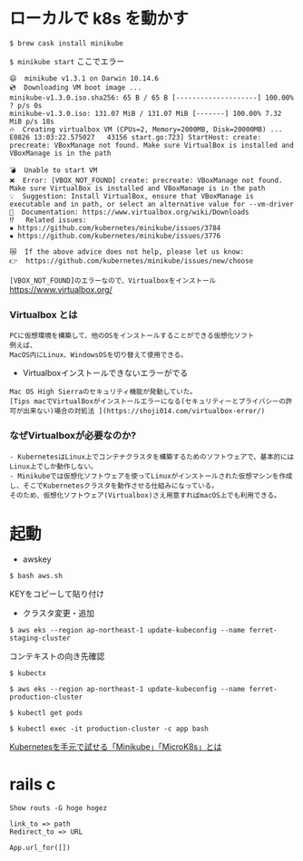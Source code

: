 
# ローカルで k8s を動かす
`$ brew cask install minikube`

`$ minikube start`
ここでエラー

```
😄  minikube v1.3.1 on Darwin 10.14.6
💿  Downloading VM boot image ...
minikube-v1.3.0.iso.sha256: 65 B / 65 B [--------------------] 100.00% ? p/s 0s
minikube-v1.3.0.iso: 131.07 MiB / 131.07 MiB [-------] 100.00% 7.32 MiB p/s 18s
🔥  Creating virtualbox VM (CPUs=2, Memory=2000MB, Disk=20000MB) ...
E0826 13:03:22.575027   43156 start.go:723] StartHost: create: precreate: VBoxManage not found. Make sure VirtualBox is installed and VBoxManage is in the path

💣  Unable to start VM
❌  Error: [VBOX_NOT_FOUND] create: precreate: VBoxManage not found. Make sure VirtualBox is installed and VBoxManage is in the path
💡  Suggestion: Install VirtualBox, ensure that VBoxManage is executable and in path, or select an alternative value for --vm-driver
📘  Documentation: https://www.virtualbox.org/wiki/Downloads
⁉️   Related issues:
▪ https://github.com/kubernetes/minikube/issues/3784
▪ https://github.com/kubernetes/minikube/issues/3776

😿  If the above advice does not help, please let us know:
👉  https://github.com/kubernetes/minikube/issues/new/choose
```

`[VBOX_NOT_FOUND]のエラーなので、Virtualboxをインストール`
https://www.virtualbox.org/

### Virtualbox とは
```
PCに仮想環境を構築して、他のOSをインストールすることができる仮想化ソフト
例えば、
MacOS内にLinux、WindowsOSを切り替えて使用できる。
```

- Virtualboxインストールできないエラーがでる
```
Mac OS High Sierraのセキュリティ機能が発動していた。
[Tips macでVirtualBoxがインストールエラーになる(セキュリティーとプライバシーの許可が出来ない)場合の対処法 ](https://shoji014.com/virtualbox-error/)
```

### なぜVirtualboxが必要なのか?
```
- KubernetesはLinux上でコンテナクラスタを構築するためのソフトウェアで、基本的にはLinux上でしか動作しない。
- Minikubeでは仮想化ソフトウェアを使ってLinuxがインストールされた仮想マシンを作成し、そこでKubernetesクラスタを動作させる仕組みになっている。
そのため、仮想化ソフトウェア(Virtualbox)さえ用意すればmacOS上でも利用できる。
```

# 起動

- awskey

`$ bash aws.sh`

KEYをコピーして貼り付け


- クラスタ変更・追加

`$ aws eks --region ap-northeast-1 update-kubeconfig --name ferret-staging-cluster`

コンテキストの向き先確認
```
$ kubectx

$ aws eks --region ap-northeast-1 update-kubeconfig --name ferret-production-cluster

$ kubectl get pods

$ kubectl exec -it production-cluster -c app bash
```
[Kubernetesを手元で試せる「Minikube」「MicroK8s」とは](https://www.atmarkit.co.jp/ait/articles/1905/23/news006.html)



# rails c
```
Show routs -G hoge hogez

link_to => path
Redirect_to => URL

App.url_for([])
```
